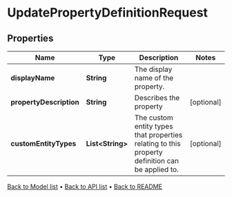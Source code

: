 

# UpdatePropertyDefinitionRequest


## Properties

| Name | Type | Description | Notes |
|------------ | ------------- | ------------- | -------------|
|**displayName** | **String** | The display name of the property. |  |
|**propertyDescription** | **String** | Describes the property |  [optional] |
|**customEntityTypes** | **List&lt;String&gt;** | The custom entity types that properties relating to this property definition can be applied to. |  [optional] |



[Back to Model list](../README.md#documentation-for-models) &#8226; [Back to API list](../README.md#documentation-for-api-endpoints) &#8226; [Back to README](../README.md)


